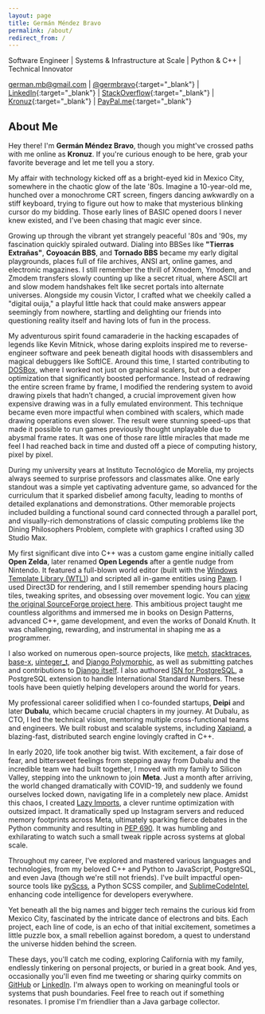 ```yaml
---
layout: page
title: Germán Méndez Bravo
permalink: /about/
redirect_from: /
---
```


Software Engineer |
Systems & Infrastructure at Scale |
Python & C++ |
Technical Innovator

[<i class="fa fa-envelope"></i> german.mb@gmail.com](mailto:german.mb@gmail.com) |
[<i class="fa fa-twitter"></i> @germbravo](https://twitter.com/germbravo){:target="_blank"} |
[<i class="fa fa-linkedin"></i> LinkedIn](https://www.linkedin.com/in/kronuz/){:target="_blank"} |
[<i class="fa fa-stack-overflow"></i> StackOverflow](https://stackoverflow.com/users/167522/kronuz){:target="_blank"} |
[<i class="fa fa-github"></i> Kronuz](https://github.com/Kronuz){:target="_blank"} |
[<i class="fa fa-paypal"></i> PayPal.me](https://www.paypal.me/Kronuz/25){:target="_blank"}


## About Me

Hey there! I'm **Germán Méndez Bravo**, though you might've crossed paths with me online as **Kronuz**. If you're curious enough to be here, grab your favorite beverage and let me tell you a story.

My affair with technology kicked off as a bright-eyed kid in Mexico City, somewhere in the chaotic glow of the late '80s. Imagine a 10-year-old me, hunched over a monochrome CRT screen, fingers dancing awkwardly on a stiff keyboard, trying to figure out how to make that mysterious blinking cursor do my bidding. Those early lines of BASIC opened doors I never knew existed, and I’ve been chasing that magic ever since.

Growing up through the vibrant yet strangely peaceful '80s and '90s, my fascination quickly spiraled outward. Dialing into BBSes like **"Tierras Extrañas"**, **Coyoacán BBS**, and **Tornado BBS** became my early digital playgrounds, places full of file archives, ANSI art, online games, and electronic magazines. I still remember the thrill of Xmodem, Ymodem, and Zmodem transfers slowly counting up like a secret ritual, where ASCII art and slow modem handshakes felt like secret portals into alternate universes. Alongside my cousin Victor, I crafted what we cheekily called a "digital ouija," a playful little hack that could make answers appear seemingly from nowhere, startling and delighting our friends into questioning reality itself and having lots of fun in the process.

My adventurous spirit found camaraderie in the hacking escapades of legends like Kevin Mitnick, whose daring exploits inspired me to reverse-engineer software and peek beneath digital hoods with disassemblers and magical debuggers like SoftICE. Around this time, I started contributing to [DOSBox](https://www.dosbox.com/), where I worked not just on graphical scalers, but on a deeper optimization that significantly boosted performance. Instead of redrawing the entire screen frame by frame, I modified the rendering system to avoid drawing pixels that hadn’t changed, a crucial improvement given how expensive drawing was in a fully emulated environment. This technique became even more impactful when combined with scalers, which made drawing operations even slower. The result were stunning speed-ups that made it possible to run games previously thought unplayable due to abysmal frame rates. It was one of those rare little miracles that made me feel I had reached back in time and dusted off a piece of computing history, pixel by pixel.

During my university years at Instituto Tecnológico de Morelia, my projects always seemed to surprise professors and classmates alike. One early standout was a simple yet captivating adventure game, so advanced for the curriculum that it sparked disbelief among faculty, leading to months of detailed explanations and demonstrations. Other memorable projects included building a functional sound card connected through a parallel port, and visually-rich demonstrations of classic computing problems like the Dining Philosophers Problem, complete with graphics I crafted using 3D Studio Max.

My first significant dive into C++ was a custom game engine initially called **Open Zelda**, later renamed **Open Legends** after a gentle nudge from Nintendo. It featured a full-blown world editor (built with the [Windows Template Library (WTL)](https://sourceforge.net/projects/wtl/)) and scripted all in-game entities using [Pawn](https://www.compuphase.com/pawn/pawn.htm). I used Direct3D for rendering, and I still remember spending hours placing tiles, tweaking sprites, and obsessing over movement logic. You can [view the original SourceForge project here](https://sourceforge.net/projects/openlegends/). This ambitious project taught me countless algorithms and immersed me in books on Design Patterns, advanced C++, game development, and even the works of Donald Knuth. It was challenging, rewarding, and instrumental in shaping me as a programmer.

I also worked on numerous open-source projects, like [metch](https://github.com/Kronuz/metch), [stacktraces](https://github.com/Kronuz/stacktraces), [base-x](https://github.com/Kronuz/base-x), [uinteger_t](https://github.com/Kronuz/uinteger_t), and [Django Polymorphic](https://github.com/django-polymorphic/django-polymorphic), as well as submitting patches and contributions to [Django itself](https://github.com/django/django/commits?author=Kronuz). I also authored [ISN for PostgreSQL](https://github.com/Kronuz/isn), a PostgreSQL extension to handle International Standard Numbers. These tools have been quietly helping developers around the world for years.

My professional career solidified when I co-founded startups, **Deipi** and later **Dubalu**, which became crucial chapters in my journey. At Dubalu, as CTO, I led the technical vision, mentoring multiple cross-functional teams and engineers. We built robust and scalable systems, including [Xapiand](https://github.com/Kronuz/Xapiand), a blazing-fast, distributed search engine lovingly crafted in C++.

In early 2020, life took another big twist. With excitement, a fair dose of fear, and bittersweet feelings from stepping away from Dubalu and the incredible team we had built together, I moved with my family to Silicon Valley, stepping into the unknown to join **Meta**. Just a month after arriving, the world changed dramatically with COVID-19, and suddenly we found ourselves locked down, navigating life in a completely new place. Amidst this chaos, I created [Lazy Imports](https://engineering.fb.com/2024/01/18/developer-tools/lazy-imports-cinder-machine-learning-meta/), a clever runtime optimization with outsized impact. It dramatically sped up Instagram servers and reduced memory footprints across Meta, ultimately sparking fierce debates in the Python community and resulting in [PEP 690](https://peps.python.org/pep-0690/). It was humbling and exhilarating to watch such a small tweak ripple across systems at global scale.

Throughout my career, I’ve explored and mastered various languages and technologies, from my beloved C++ and Python to JavaScript, PostgreSQL, and even Java (though we're still not friends). I've built impactful open-source tools like [pyScss](https://github.com/Kronuz/pyScss), a Python SCSS compiler, and [SublimeCodeIntel](https://github.com/Kronuz/SublimeCodeIntel), enhancing code intelligence for developers everywhere.

Yet beneath all the big names and bigger tech remains the curious kid from Mexico City, fascinated by the intricate dance of electrons and bits. Each project, each line of code, is an echo of that initial excitement, sometimes a little puzzle box, a small rebellion against boredom, a quest to understand the universe hidden behind the screen.

These days, you'll catch me coding, exploring California with my family, endlessly tinkering on personal projects, or buried in a great book. And yes, occasionally you'll even find me tweeting or sharing quirky commits on [GitHub](https://github.com/kronuz) or [LinkedIn](https://linkedin.com/in/kronuz). I'm always open to working on meaningful tools or systems that push boundaries. Feel free to reach out if something resonates. I promise I'm friendlier than a Java garbage collector.